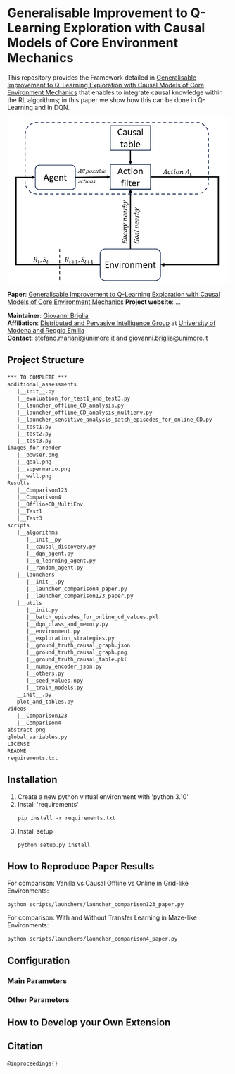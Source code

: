 # Generalisable Improvement to Q-Learning Exploration with Causal Models of Core Environment Mechanics

This repository provides the Framework detailed in [Generalisable Improvement to Q-Learning Exploration with Causal Models of Core Environment Mechanics](https://www.ecai2024.eu/calls/main-track) that enables to integrate causal knowledge within the RL algorithms; in this paper we show how this can be done in Q-Learning and in DQN.

![abstract](abstract.png)

**Paper**: [Generalisable Improvement to Q-Learning Exploration with Causal Models of Core Environment Mechanics](https://www.ecai2024.eu/calls/main-track)
**Project website**: ...

**Maintainer**: [Giovanni Briglia](https://github.com/Giovannibriglia)  
**Affiliation**: [Distributed and Pervasive Intelligence Group](https://dipi-unimore.netlify.app/) at [University of Modena and Reggio Emilia](https://www.unimore.it/)  
**Contact**: [stefano.mariani@unimore.it](mailto:stefano.mariani@unimore.it) and [giovanni.briglia@unimore.it](mailto:giovanni.briglia@unimore.it) 

## Project Structure

```
*** TO COMPLETE ***
additional_assessments
   |__init__.py
   |__evaluation_for_test1_and_test3.py
   |__launcher_offline_CD_analysis.py
   |__launcher_offline_CD_analysis_multienv.py
   |__launcher_sensitive_analysis_batch_episodes_for_online_CD.py
   |__test1.py
   |__test2.py
   |__test3.py
images_for_render
   |__bowser.png
   |__goal.png
   |__supermario.png
   |__wall.png
Results
   |__Comparison123
   |__Comparison4
   |__OfflineCD_MultiEnv
   |__Test1
   |__Test3
scripts
   |__algorithms
      |__init__py
      |__causal_discovery.py
      |__dqn_agent.py
      |__q_learning_agent.py
      |__random_agent.py
   |__launchers
      |__init__.py
      |__launcher_comparison4_paper.py
      |__launcher_comparison123_paper.py
   |__utils
      |__init.py
      |__batch_episodes_for_online_cd_values.pkl
      |__dqn_class_and_memory.py
      |__environment.py
      |__exploration_strategies.py
      |__ground_truth_causal_graph.json
      |__ground_truth_causal_graph.png
      |__ground_truth_causal_table.pkl
      |__numpy_encoder_json.py
      |__others.py
      |__seed_values.npy
      |__train_models.py
   __init__.py
   plot_and_tables.py
Videos
   |__Comparison123
   |__Comparison4
abstract.png
global_variables.py
LICENSE
README
requirements.txt
```

## Installation
1. Create a new python virtual environment with 'python 3.10'
2. Install 'requirements'
   ```
   pip install -r requirements.txt
   ```
3. Install setup
   ```
   python setup.py install
   ```

## How to Reproduce Paper Results
   For comparison: Vanilla vs Causal Offline vs Online in Grid-like Environments:
   ```
   python scripts/launchers/launcher_comparison123_paper.py
   ```
   For comparison: With and Without Transfer Learning in Maze-like Environments:
   ```
   python scripts/launchers/launcher_comparison4_paper.py
   ```

## Configuration 
### Main Parameters
### Other Parameters

## How to Develop your Own Extension


## Citation 
```
@inproceedings{}
```

